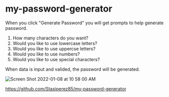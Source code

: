 # my-password-generator

When you click "Generate Password" you will get prompts to help generate password. 
1. How many characters do you want?
2. Would you like to use lowercase letters?
3. Would you like to use uppercse letters?
4. Would you like to use numbers?
5. Would you like to use special characters?

When data is input and valided, the password will be generated.


![Screen Shot 2022-01-08 at 10 58 00 AM](https://user-images.githubusercontent.com/78401136/148654636-ef568be9-bd26-48b5-8c8d-a42642dd5b0c.png)


https://github.com/Stasiperez85/my-password-generator


